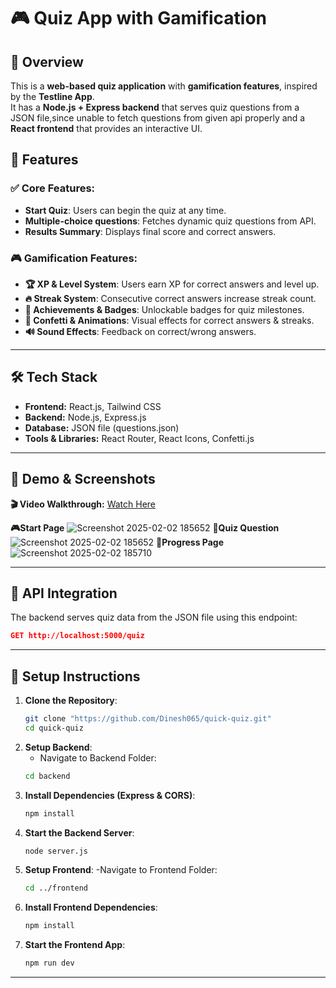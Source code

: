# 🎮 Quiz App with Gamification

## 📌 Overview
This is a **web-based quiz application** with **gamification features**, inspired by the **Testline App**.  
It has a **Node.js + Express backend** that serves quiz questions from a JSON file,since unable to fetch questions from given api properly and a **React frontend** that provides an interactive UI.

## 🚀 Features
### ✅ Core Features:
- **Start Quiz**: Users can begin the quiz at any time.
- **Multiple-choice questions**: Fetches dynamic quiz questions from API.
- **Results Summary**: Displays final score and correct answers.

### 🎮 Gamification Features:
- **🏆 XP & Level System**: Users earn XP for correct answers and level up.
- **🔥 Streak System**: Consecutive correct answers increase streak count.
- **🏅 Achievements & Badges**: Unlockable badges for quiz milestones.
- **🎉 Confetti & Animations**: Visual effects for correct answers & streaks.
- **🔊 Sound Effects**: Feedback on correct/wrong answers.

---

## 🛠️ Tech Stack
- **Frontend:** React.js, Tailwind CSS
- **Backend:** Node.js, Express.js
- **Database:** JSON file (questions.json)
- **Tools & Libraries:** React Router, React Icons, Confetti.js

---

## 🎥 Demo & Screenshots
**🎬 Video Walkthrough:** [Watch Here](https://drive.google.com/file/d/1yzkUTzbOYLZCh1zX2uOM4YoFaApfNR56/view?usp=sharing)

**🎮Start Page**
![Screenshot 2025-02-02 185652](https://github.com/user-attachments/assets/9ff40d15-6bb2-4885-92ad-b62ae4d31fea)
**📜Quiz Question** 
![Screenshot 2025-02-02 185652](https://github.com/user-attachments/assets/0b8d0979-5ebe-4dc9-9c11-cfe1398784d2)
**🎯Progress Page**
![Screenshot 2025-02-02 185710](https://github.com/user-attachments/assets/2848fd35-44c5-4d11-9d49-d2ecd4b8b841)

---

## 🔗 API Integration
The backend serves quiz data from the JSON file using this endpoint:

```json
GET http://localhost:5000/quiz
```

---

##  📌 Setup Instructions
1. **Clone the Repository**:
   ```bash
   git clone "https://github.com/Dinesh065/quick-quiz.git"
   cd quick-quiz
2. **Setup Backend**:
   - Navigate to Backend Folder:
   ```bash
   cd backend
3. **Install Dependencies (Express & CORS)**:
   ```bash
   npm install
4. **Start the Backend Server**:
   ```bash
   node server.js
5. **Setup Frontend**:
   -Navigate to Frontend Folder:
   ```bash
   cd ../frontend
6. **Install Frontend Dependencies**:
   ```bash
   npm install
7. **Start the Frontend App**:
   ```bash
   npm run dev

---



